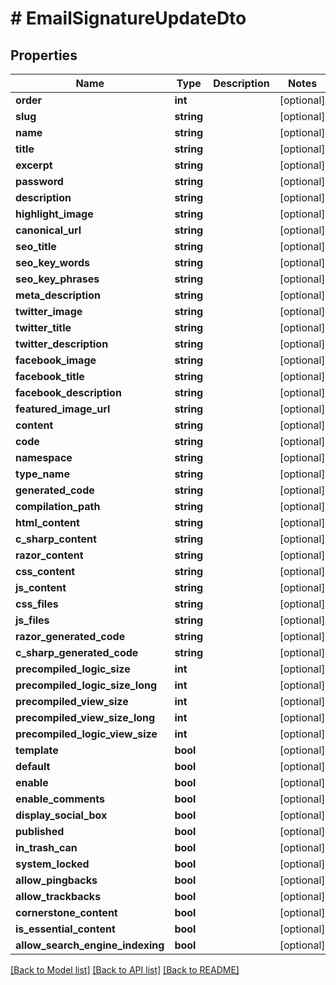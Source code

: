 # # EmailSignatureUpdateDto

## Properties

Name | Type | Description | Notes
------------ | ------------- | ------------- | -------------
**order** | **int** |  | [optional]
**slug** | **string** |  | [optional]
**name** | **string** |  | [optional]
**title** | **string** |  | [optional]
**excerpt** | **string** |  | [optional]
**password** | **string** |  | [optional]
**description** | **string** |  | [optional]
**highlight_image** | **string** |  | [optional]
**canonical_url** | **string** |  | [optional]
**seo_title** | **string** |  | [optional]
**seo_key_words** | **string** |  | [optional]
**seo_key_phrases** | **string** |  | [optional]
**meta_description** | **string** |  | [optional]
**twitter_image** | **string** |  | [optional]
**twitter_title** | **string** |  | [optional]
**twitter_description** | **string** |  | [optional]
**facebook_image** | **string** |  | [optional]
**facebook_title** | **string** |  | [optional]
**facebook_description** | **string** |  | [optional]
**featured_image_url** | **string** |  | [optional]
**content** | **string** |  | [optional]
**code** | **string** |  | [optional]
**namespace** | **string** |  | [optional]
**type_name** | **string** |  | [optional]
**generated_code** | **string** |  | [optional]
**compilation_path** | **string** |  | [optional]
**html_content** | **string** |  | [optional]
**c_sharp_content** | **string** |  | [optional]
**razor_content** | **string** |  | [optional]
**css_content** | **string** |  | [optional]
**js_content** | **string** |  | [optional]
**css_files** | **string** |  | [optional]
**js_files** | **string** |  | [optional]
**razor_generated_code** | **string** |  | [optional]
**c_sharp_generated_code** | **string** |  | [optional]
**precompiled_logic_size** | **int** |  | [optional]
**precompiled_logic_size_long** | **int** |  | [optional]
**precompiled_view_size** | **int** |  | [optional]
**precompiled_view_size_long** | **int** |  | [optional]
**precompiled_logic_view_size** | **int** |  | [optional]
**template** | **bool** |  | [optional]
**default** | **bool** |  | [optional]
**enable** | **bool** |  | [optional]
**enable_comments** | **bool** |  | [optional]
**display_social_box** | **bool** |  | [optional]
**published** | **bool** |  | [optional]
**in_trash_can** | **bool** |  | [optional]
**system_locked** | **bool** |  | [optional]
**allow_pingbacks** | **bool** |  | [optional]
**allow_trackbacks** | **bool** |  | [optional]
**cornerstone_content** | **bool** |  | [optional]
**is_essential_content** | **bool** |  | [optional]
**allow_search_engine_indexing** | **bool** |  | [optional]

[[Back to Model list]](../../README.md#models) [[Back to API list]](../../README.md#endpoints) [[Back to README]](../../README.md)
